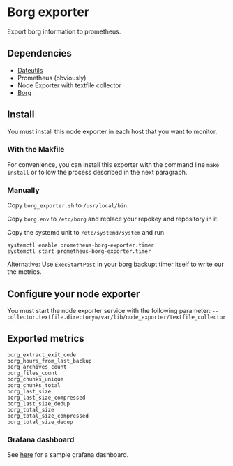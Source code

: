 # Borg exporter

Export borg information to prometheus.

## Dependencies

 * [Dateutils](http://www.fresse.org/dateutils/)
 * Prometheus (obviously)
 * Node Exporter with textfile collector
 * [Borg](https://github.com/borgbackup/borg)

## Install

You must install this node exporter in each host that you want to monitor.

### With the Makfile

For convenience, you can install this exporter with the command line
`make install` or follow the process described in the next paragraph.

### Manually
Copy `borg_exporter.sh` to `/usr/local/bin`.

Copy `borg.env` to `/etc/borg` and replace your repokey and repository in it.

Copy the systemd unit to `/etc/systemd/system` and run 

```
systemctl enable prometheus-borg-exporter.timer
systemctl start prometheus-borg-exporter.timer
```

Alternative: Use `ExecStartPost` in your borg backupt timer itself to write our the metrics.

## Configure your node exporter

You must start the node exporter service with the following parameter: `--collector.textfile.directory=/var/lib/node_exporter/textfile_collector`

## Exported metrics

```
borg_extract_exit_code
borg_hours_from_last_backup
borg_archives_count
borg_files_count
borg_chunks_unique
borg_chunks_total
borg_last_size
borg_last_size_compressed
borg_last_size_dedup
borg_total_size
borg_total_size_compressed
borg_total_size_dedup
```

### Grafana dashboard

See [here](https://grafana.com/dashboards/7856) for a sample grafana dashboard.
